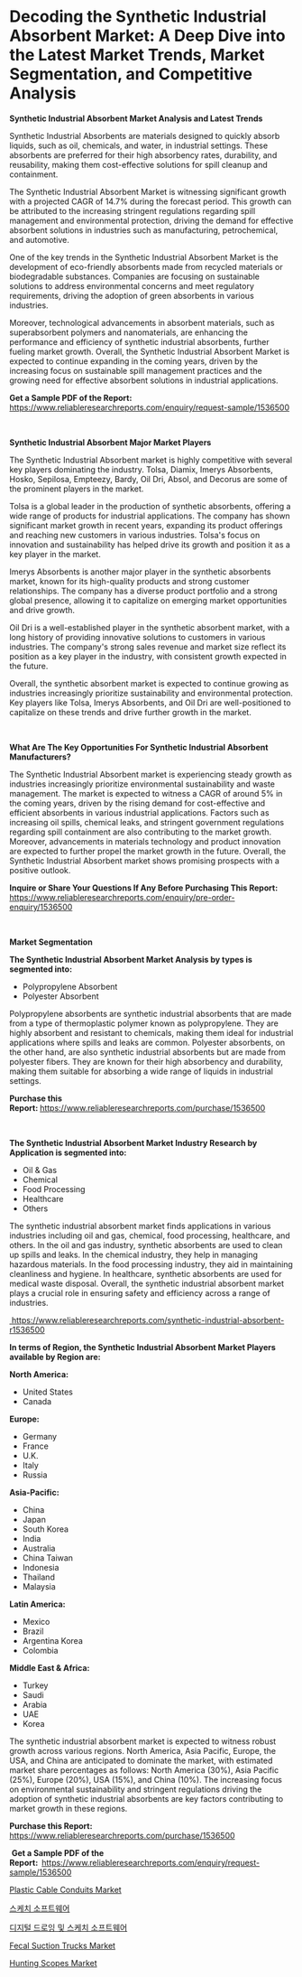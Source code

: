 <p><h1>Decoding the Synthetic Industrial Absorbent Market: A Deep Dive into the Latest Market Trends, Market Segmentation, and Competitive Analysis</h1></p><p><strong>Synthetic Industrial Absorbent Market Analysis and Latest Trends</strong></p>
<p><p>Synthetic Industrial Absorbents are materials designed to quickly absorb liquids, such as oil, chemicals, and water, in industrial settings. These absorbents are preferred for their high absorbency rates, durability, and reusability, making them cost-effective solutions for spill cleanup and containment.</p><p>The Synthetic Industrial Absorbent Market is witnessing significant growth with a projected CAGR of 14.7% during the forecast period. This growth can be attributed to the increasing stringent regulations regarding spill management and environmental protection, driving the demand for effective absorbent solutions in industries such as manufacturing, petrochemical, and automotive.</p><p>One of the key trends in the Synthetic Industrial Absorbent Market is the development of eco-friendly absorbents made from recycled materials or biodegradable substances. Companies are focusing on sustainable solutions to address environmental concerns and meet regulatory requirements, driving the adoption of green absorbents in various industries.</p><p>Moreover, technological advancements in absorbent materials, such as superabsorbent polymers and nanomaterials, are enhancing the performance and efficiency of synthetic industrial absorbents, further fueling market growth. Overall, the Synthetic Industrial Absorbent Market is expected to continue expanding in the coming years, driven by the increasing focus on sustainable spill management practices and the growing need for effective absorbent solutions in industrial applications.</p></p>
<p><strong>Get a Sample PDF of the Report:&nbsp;</strong> <a href="https://www.reliableresearchreports.com/enquiry/request-sample/1536500">https://www.reliableresearchreports.com/enquiry/request-sample/1536500</a></p>
<p>&nbsp;</p>
<p><strong>Synthetic Industrial Absorbent Major Market Players</strong></p>
<p><p>The Synthetic Industrial Absorbent market is highly competitive with several key players dominating the industry. Tolsa, Diamix, Imerys Absorbents, Hosko, Sepilosa, Empteezy, Bardy, Oil Dri, Absol, and Decorus are some of the prominent players in the market.</p><p>Tolsa is a global leader in the production of synthetic absorbents, offering a wide range of products for industrial applications. The company has shown significant market growth in recent years, expanding its product offerings and reaching new customers in various industries. Tolsa's focus on innovation and sustainability has helped drive its growth and position it as a key player in the market.</p><p>Imerys Absorbents is another major player in the synthetic absorbents market, known for its high-quality products and strong customer relationships. The company has a diverse product portfolio and a strong global presence, allowing it to capitalize on emerging market opportunities and drive growth.</p><p>Oil Dri is a well-established player in the synthetic absorbent market, with a long history of providing innovative solutions to customers in various industries. The company's strong sales revenue and market size reflect its position as a key player in the industry, with consistent growth expected in the future.</p><p>Overall, the synthetic absorbent market is expected to continue growing as industries increasingly prioritize sustainability and environmental protection. Key players like Tolsa, Imerys Absorbents, and Oil Dri are well-positioned to capitalize on these trends and drive further growth in the market.</p></p>
<p>&nbsp;</p>
<p><strong>What Are The Key Opportunities For Synthetic Industrial Absorbent Manufacturers?</strong></p>
<p><p>The Synthetic Industrial Absorbent market is experiencing steady growth as industries increasingly prioritize environmental sustainability and waste management. The market is expected to witness a CAGR of around 5% in the coming years, driven by the rising demand for cost-effective and efficient absorbents in various industrial applications. Factors such as increasing oil spills, chemical leaks, and stringent government regulations regarding spill containment are also contributing to the market growth. Moreover, advancements in materials technology and product innovation are expected to further propel the market growth in the future. Overall, the Synthetic Industrial Absorbent market shows promising prospects with a positive outlook.</p></p>
<p><strong>Inquire or Share Your Questions If Any Before Purchasing This Report:</strong> <a href="https://www.reliableresearchreports.com/enquiry/pre-order-enquiry/1536500">https://www.reliableresearchreports.com/enquiry/pre-order-enquiry/1536500</a></p>
<p>&nbsp;</p>
<p><strong>Market Segmentation</strong></p>
<p><strong>The Synthetic Industrial Absorbent Market Analysis by types is segmented into:</strong></p>
<p><ul><li>Polypropylene Absorbent</li><li>Polyester Absorbent</li></ul></p>
<p><p>Polypropylene absorbents are synthetic industrial absorbents that are made from a type of thermoplastic polymer known as polypropylene. They are highly absorbent and resistant to chemicals, making them ideal for industrial applications where spills and leaks are common. Polyester absorbents, on the other hand, are also synthetic industrial absorbents but are made from polyester fibers. They are known for their high absorbency and durability, making them suitable for absorbing a wide range of liquids in industrial settings.</p></p>
<p><strong>Purchase this Report:&nbsp;</strong><a href="https://www.reliableresearchreports.com/purchase/1536500">https://www.reliableresearchreports.com/purchase/1536500</a></p>
<p>&nbsp;</p>
<p><strong>The Synthetic Industrial Absorbent Market Industry Research by Application is segmented into:</strong></p>
<p><ul><li>Oil & Gas</li><li>Chemical</li><li>Food Processing</li><li>Healthcare</li><li>Others</li></ul></p>
<p><p>The synthetic industrial absorbent market finds applications in various industries including oil and gas, chemical, food processing, healthcare, and others. In the oil and gas industry, synthetic absorbents are used to clean up spills and leaks. In the chemical industry, they help in managing hazardous materials. In the food processing industry, they aid in maintaining cleanliness and hygiene. In healthcare, synthetic absorbents are used for medical waste disposal. Overall, the synthetic industrial absorbent market plays a crucial role in ensuring safety and efficiency across a range of industries.</p></p>
<p><a href="https://www.reliableresearchreports.com/synthetic-industrial-absorbent-r1536500">&nbsp;https://www.reliableresearchreports.com/synthetic-industrial-absorbent-r1536500</a></p>
<p><strong>In terms of Region, the Synthetic Industrial Absorbent Market Players available by Region are:</strong></p>
<p>
    <p> <strong> North America: </strong>
        <ul>
            <li>United States</li>
            <li>Canada</li>
        </ul>
        </p> 
    <p> <strong> Europe: </strong>
        <ul>
            <li>Germany</li>
            <li>France</li>
            <li>U.K.</li>
            <li>Italy</li>
            <li>Russia</li>
        </ul>
        </p> 
    <p> <strong> Asia-Pacific: </strong>
        <ul>
            <li>China</li>
            <li>Japan</li>
            <li>South Korea</li>
            <li>India</li>
            <li>Australia</li>
            <li>China Taiwan</li>
            <li>Indonesia</li>
            <li>Thailand</li>
            <li>Malaysia</li>
        </ul>
        </p> 
    <p> <strong> Latin America: </strong>
        <ul>
            <li>Mexico</li>
            <li>Brazil</li>
            <li>Argentina Korea</li>
            <li>Colombia</li>
        </ul>
        </p> 
    <p> <strong> Middle East & Africa: </strong>
        <ul>
            <li>Turkey</li>
            <li>Saudi</li>
            <li>Arabia</li>
            <li>UAE</li>
            <li>Korea</li>
        </ul>
    </p>
    </p>
<p><p>The synthetic industrial absorbent market is expected to witness robust growth across various regions. North America, Asia Pacific, Europe, the USA, and China are anticipated to dominate the market, with estimated market share percentages as follows: North America (30%), Asia Pacific (25%), Europe (20%), USA (15%), and China (10%). The increasing focus on environmental sustainability and stringent regulations driving the adoption of synthetic industrial absorbents are key factors contributing to market growth in these regions.</p></p>
<p><strong>Purchase this Report: </strong><a href="https://www.reliableresearchreports.com/purchase/1536500">https://www.reliableresearchreports.com/purchase/1536500</a></p>
<p>&nbsp;<strong>Get a Sample PDF of the Report:&nbsp;&nbsp;</strong><a href="https://www.reliableresearchreports.com/enquiry/request-sample/1536500">https://www.reliableresearchreports.com/enquiry/request-sample/1536500</a></p>
<p><strong></strong></p>
<p><p><a href="https://issuu.com/reportprime-2/docs/plastic-cable-conduits-market-size-2030.pptx">Plastic Cable Conduits Market</a></p><p><a href="https://github.com/Skyleitney456456/Market-Research-Report-List-1/blob/main/328020537114.md">스케치 소프트웨어</a></p><p><a href="https://github.com/iansanftyord09878/Market-Research-Report-List-1/blob/main/633319637115.md">디지털 드로잉 및 스케치 소프트웨어</a></p><p><a href="https://github.com/johnbach50/Market-Research-Report-List-3/blob/main/fecal-suction-trucks-market.md">Fecal Suction Trucks Market</a></p><p><a href="https://github.com/lylyparadise/Market-Research-Report-List-3/blob/main/hunting-scopes-market.md">Hunting Scopes Market</a></p></p>